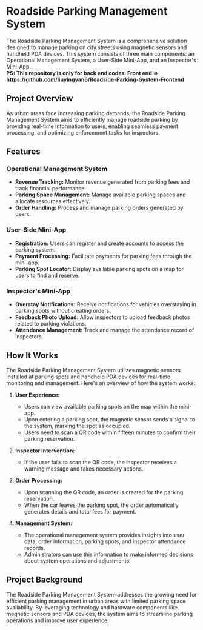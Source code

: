 # Roadside Parking Management System

The Roadside Parking Management System is a comprehensive solution designed to manage parking on city streets using magnetic sensors and handheld PDA devices. This system consists of three main components: an Operational Management System, a User-Side Mini-App, and an Inspector's Mini-App.
<br>
**PS: This repository is only for back end codes. Front end => https://github.com/liuyingyan6/Roadside-Parking-System-Frontend**

## Project Overview

As urban areas face increasing parking demands, the Roadside Parking Management System aims to efficiently manage roadside parking by providing real-time information to users, enabling seamless payment processing, and optimizing enforcement tasks for inspectors.

## Features

### Operational Management System

- **Revenue Tracking:** Monitor revenue generated from parking fees and track financial performance.
- **Parking Space Management:** Manage available parking spaces and allocate resources effectively.
- **Order Handling:** Process and manage parking orders generated by users.

### User-Side Mini-App

- **Registration:** Users can register and create accounts to access the parking system.
- **Payment Processing:** Facilitate payments for parking fees through the mini-app.
- **Parking Spot Locator:** Display available parking spots on a map for users to find and reserve.

### Inspector's Mini-App

- **Overstay Notifications:** Receive notifications for vehicles overstaying in parking spots without creating orders.
- **Feedback Photo Upload:** Allow inspectors to upload feedback photos related to parking violations.
- **Attendance Management:** Track and manage the attendance record of inspectors.

## How It Works

The Roadside Parking Management System utilizes magnetic sensors installed at parking spots and handheld PDA devices for real-time monitoring and management. Here's an overview of how the system works:

1. **User Experience:**
   - Users can view available parking spots on the map within the mini-app.
   - Upon entering a parking spot, the magnetic sensor sends a signal to the system, marking the spot as occupied.
   - Users need to scan a QR code within fifteen minutes to confirm their parking reservation.

2. **Inspector Intervention:**
   - If the user fails to scan the QR code, the inspector receives a warning message and takes necessary actions.

3. **Order Processing:**
   - Upon scanning the QR code, an order is created for the parking reservation.
   - When the car leaves the parking spot, the order automatically generates details and total fees for payment.

4. **Management System:**
   - The operational management system provides insights into user data, order information, parking spots, and inspector attendance records.
   - Administrators can use this information to make informed decisions about system operations and adjustments.

## Project Background

The Roadside Parking Management System addresses the growing need for efficient parking management in urban areas with limited parking space availability. By leveraging technology and hardware components like magnetic sensors and PDA devices, the system aims to streamline parking operations and improve user experience.
